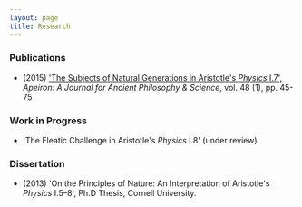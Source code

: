 ```yaml
---
layout: page
title: Research
---
```



### Publications ###

+ (2015) ['The Subjects of Natural Generations in Aristotle's *Physics* I.7',](http://www.degruyter.com/view/j/apeiron.2015.48.issue-1/apeiron-2014-0020/apeiron-2014-0020.xml) *Apeiron: A Journal for Ancient Philosophy & Science*, vol. 48 (1), pp. 45-75 


### Work in Progress ###

+ 'The Eleatic Challenge in Aristotle's *Physics* I.8' (under review) 



### Dissertation ###

+ (2013) 'On the Principles of Nature: An Interpretation of Aristotle's *Physics* I.5–8', Ph.D Thesis, Cornell University.
 